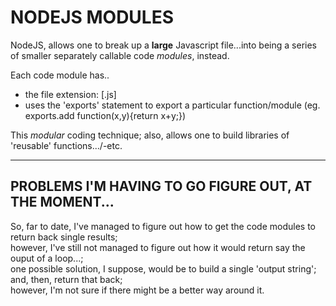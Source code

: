 # NODEJS MODULES  

NodeJS, allows one to break up a **large** Javascript file...into being a series of smaller separately callable code *modules*, instead.

Each code module has..  

- the file extension: [.js]    
- uses the 'exports' statement to export a particular function/module  (eg. exports.add function(x,y){return x+y;})  

This *modular* coding technique; also, allows one to build libraries of 'reusable' functions.../-etc.  

-----

## PROBLEMS I'M HAVING TO GO FIGURE OUT, AT THE MOMENT...  

So, far to date, I've managed to figure out how to get the code modules to return back single results;  
however, I've still not managed to figure out how it would return say the ouput of a loop...;  
one possible solution, I suppose, would be to build a single 'output string'; and, then, return that back;  
however, I'm not sure if there might be a better way around it.  
